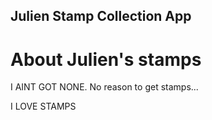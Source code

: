 Julien Stamp Collection App
---

# About Julien's stamps


I AINT GOT NONE. No reason to get stamps...

I LOVE STAMPS
